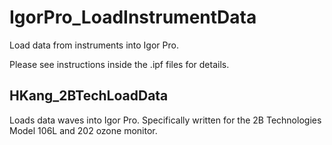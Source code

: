 # IgorPro_LoadInstrumentData
Load data from instruments into Igor Pro.

Please see instructions inside the .ipf files for details.

## HKang_2BTechLoadData

Loads data waves into Igor Pro. Specifically written for the 2B Technologies Model 106L and 202 ozone monitor. 
